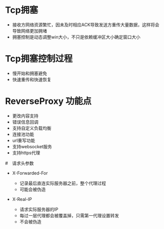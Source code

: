 # Tcp拥塞

- 接收方网络资源繁忙，因未及时相应ACK导致发送方重传大量数据，这样将会导致网络更加拥堵
- 拥塞控制是动态调整win大小，不只是依赖缓冲区大小确定窗口大小

# Tcp拥塞控制过程
- 慢开始和拥塞避免
- 快速重传和快速恢复

# ReverseProxy 功能点
- 更改内容支持
- 错误信息回调
- 支持自定义负载均衡
- 连接池功能
- url重写功能
- 支持websocket服务
- 支持https代理

#　请求头参数

- X-Forwarded-For
    - 记录最后直连实际服务器之前，整个代理过程
    - 可能会被伪造

- X-Real-IP
    - 请求实际服务器的IP
    - 每过一层代理都会被覆盖掉，只需第一代理设置转发
    - 不会被伪造